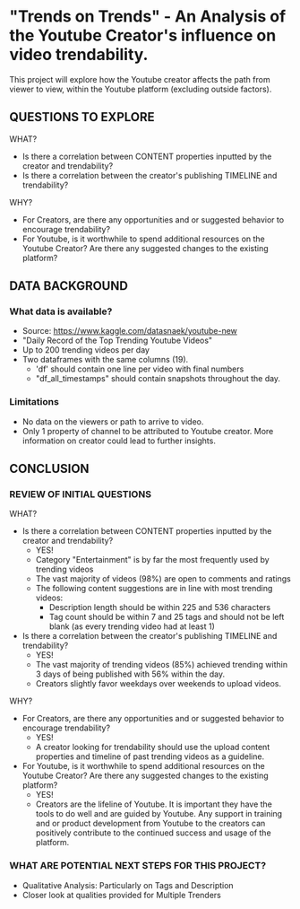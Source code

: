 # "Trends on Trends" - An Analysis of the Youtube Creator's influence on video trendability.

This project will explore how the Youtube creator affects the path from viewer to view, within the Youtube platform (excluding outside factors). 

## QUESTIONS TO EXPLORE

WHAT? 
* Is there a correlation between CONTENT properties inputted by the creator and trendability? 
* Is there a correlation between the creator's publishing TIMELINE and trendability? 

WHY?
* For Creators, are there any opportunities and or suggested behavior to encourage trendability?
* For Youtube, is it worthwhile to spend additional resources on the Youtube Creator? Are there any suggested changes to the existing platform?

## DATA BACKGROUND

### What data is available?
* Source: https://www.kaggle.com/datasnaek/youtube-new
* "Daily Record of the Top Trending Youtube Videos"
* Up to 200 trending videos per day
* Two dataframes with the same columns (19). 
    * 'df' should contain one line per video with final numbers 
    * "df_all_timestamps" should contain snapshots throughout the day. 

### Limitations
* No data on the viewers or path to arrive to video. 
* Only 1 property of channel to be attributed to Youtube creator. More information on creator could lead to further insights.

## CONCLUSION 

### REVIEW OF INITIAL QUESTIONS

WHAT? 
* Is there a correlation between CONTENT properties inputted by the creator and trendability?
    * YES!
    * Category "Entertainment" is by far the most frequently used by trending videos
    * The vast majority of videos (98%) are open to comments and ratings
    * The following content suggestions are in line with most trending videos:
        * Description length should be within 225 and 536 characters
        * Tag count should be within 7 and 25 tags and should not be left blank (as every trending video had at least 1)
* Is there a correlation between the creator's publishing TIMELINE and trendability?
    * YES! 
    * The vast majority of trending videos (85%) achieved trending within 3 days of being published with 56% within the day.
    * Creators slightly favor weekdays over weekends to upload videos. 

WHY?
* For Creators, are there any opportunities and or suggested behavior to encourage trendability?
    * YES! 
    * A creator looking for trendability should use the upload content properties and timeline of past trending videos as a guideline.
* For Youtube, is it worthwhile to spend additional resources on the Youtube Creator? Are there any suggested changes to the existing platform?
    * YES!
    * Creators are the lifeline of Youtube. It is important they have the tools to do well and are guided by Youtube. Any support in training and or product development from Youtube to the creators can positively contribute to the continued success and usage of the platform. 


### WHAT ARE POTENTIAL NEXT STEPS FOR THIS PROJECT?

* Qualitative Analysis: Particularly on Tags and Description
* Closer look at qualities provided for Multiple Trenders
